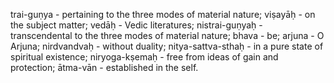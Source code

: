 trai-guṇya - pertaining to the three modes of material nature; viṣayāḥ - on the subject matter; vedāḥ - Vedic literatures; nistrai-guṇyaḥ - transcendental to the three modes of material nature; bhava - be; arjuna - O Arjuna; nirdvandvaḥ - without duality; nitya-sattva-sthaḥ - in a pure state of spiritual existence; niryoga-kṣemaḥ - free from ideas of gain and protection; ātma-vān - established in the self.